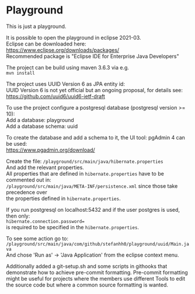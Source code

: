 # Playground

This is just a playground.

It is possible to open the playground in eclipse 2021-03.\
Eclipse can be downloaded here: https://www.eclipse.org/downloads/packages/ \
Recommended package is "Eclipse IDE for Enterprise Java Developers"

The project can be build using maven 3.6.3 via e.g.\
`mvn install`

The project uses UUID Version 6 as JPA entity id:\
UUID Version 6 is not yet official but an ongoing proposal, for details see:\
https://github.com/uuid6/uuid6-ietf-draft

To use the project configure a postgresql database (postgresql version >= 10):\
Add a database: playground\
Add a database schema: uuid

To create the database and add a schema to it, the UI tool: pgAdmin 4 can be used:\
https://www.pgadmin.org/download/

Create the file: `/playground/src/main/java/hibernate.properties`\
And add the relevant properties.\
All properties that are defined in `hibernate.properties` have to be commented out in:\
`/playground/src/main/java/META-INF/persistence.xml` since those take precedence over\
the properties defined in `hibernate.properties`.

If you run postgresql on localhost:5432 and if the user postgres is used, then only:\
`hibernate.connection.password=`\
is required to be specified in the `hibernate.properties`.

To see some action go to:\
`/playground/src/main/java/com/github/stefanhh0/playground/uuid/Main.java`\
And chose 'Run as' -> 'Java Application' from the eclipse context menu.

Additionally added a git-setup.sh and some scripts in githooks that demonstrate how to achieve pre-commit formatting.
Pre-commit formatting might be useful for projects where the members use different Tools to edit the source code but
where a common source formatting is wanted.
